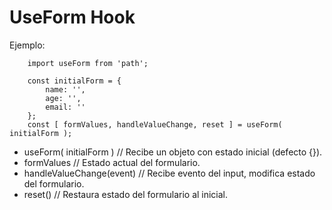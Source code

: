 # UseForm Hook

Ejemplo:
```
    import useForm from 'path';

    const initialForm = {
        name: '',
        age: '',
        email: ''
    };
    const [ formValues, handleValueChange, reset ] = useForm( initialForm );
```

- useForm( initialForm ) // Recibe un objeto con estado inicial (defecto {}).
- formValues      // Estado actual del formulario.
- handleValueChange(event)  // Recibe evento del input, modifica estado del formulario.
- reset()  // Restaura estado del formulario al inicial.